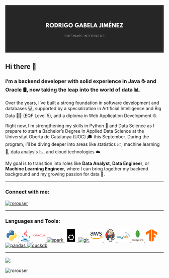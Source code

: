 
<img src="https://github.com/rorouser/rorouser/blob/main/1.png">

## Hi there 👋

### I’m a backend developer with solid experience in Java ☕ and Oracle 🛢️, now taking the leap into the world of data 📊.

Over the years, I’ve built a strong foundation in software development and databases 💻, supported by a specialization in Artificial Intelligence and Big Data 🤖📡 (EQF Level 5), and a diploma in Web Application Development 🌐.

Right now, I’m strengthening my skills in Python 🐍 and Data Science as I prepare to start a Bachelor’s Degree in Applied Data Science at the Universitat Oberta de Catalunya (UOC) 🎓 this September. During the program, I’ll be diving deeper into areas like statistics 📈, machine learning 🧠, data analysis 📉, and cloud technologies ☁️.

My goal is to transition into roles like **Data Analyst**, **Data Engineer**, or **Machine Learning Engineer**, where I can bring together my backend background and my growing passion for data 🚀.

---

<h3 align="left">Connect with me:</h3>
<p align="left">
  <a href="https://www.linkedin.com/in/rodrigo-gabela-jim%C3%A9nez/" target="_blank">
    <img align="center" src="https://raw.githubusercontent.com/rahuldkjain/github-profile-readme-generator/master/src/images/icons/Social/linked-in-alt.svg" alt="rorouser" height="30" width="40" />
  </a>
</p>

---

<h3 align="left">Languages and Tools:</h3>
<p align="left"> 
  <a href="https://www.python.org" target="_blank" rel="noreferrer">
    <img src="https://raw.githubusercontent.com/devicons/devicon/master/icons/python/python-original.svg" alt="python" width="40" height="40"/>
  </a> 
  <a href="https://www.java.com" target="_blank" rel="noreferrer">
    <img src="https://raw.githubusercontent.com/devicons/devicon/master/icons/java/java-original.svg" alt="java" width="40" height="40"/>
  </a> 
  <a href="https://www.oracle.com" target="_blank" rel="noreferrer">
    <img src="https://raw.githubusercontent.com/devicons/devicon/master/icons/oracle/oracle-original.svg" alt="oracle" width="40" height="40"/>
  </a>
  <a href="https://spark.apache.org/" target="_blank" rel="noreferrer">
    <img src="https://spark.apache.org/images/spark-logo-trademark.png" alt="spark" width="40" height="40" />
  </a>
  <a href="https://ubuntu.com/" target="_blank" rel="noreferrer">
    <img src="https://raw.githubusercontent.com/devicons/devicon/master/icons/ubuntu/ubuntu-plain.svg" alt="ubuntu" width="40" height="40" />
  </a>
  <a href="https://git-scm.com/" target="_blank" rel="noreferrer">
    <img src="https://www.vectorlogo.zone/logos/git-scm/git-scm-icon.svg" alt="git" width="40" height="40"/>
  </a>
  <a href="https://aws.amazon.com" target="_blank" rel="noreferrer">
    <img src="https://raw.githubusercontent.com/devicons/devicon/master/icons/amazonwebservices/amazonwebservices-original-wordmark.svg" alt="aws" width="40" height="40"/>
  </a> 
  <a href="https://www.jenkins.io/" target="_blank" rel="noreferrer">
    <img src="https://raw.githubusercontent.com/devicons/devicon/master/icons/jenkins/jenkins-original.svg" alt="jenkins" width="40" height="40" />
  </a>
  <a href="https://www.mysql.com/" target="_blank" rel="noreferrer">
    <img src="https://raw.githubusercontent.com/devicons/devicon/master/icons/mysql/mysql-original-wordmark.svg" alt="mysql" width="40" height="40"/>
  </a>
  <a href="https://www.mongodb.com/" target="_blank" rel="noreferrer">
    <img src="https://raw.githubusercontent.com/devicons/devicon/master/icons/mongodb/mongodb-original-wordmark.svg" alt="mongodb" width="40" height="40"/>
  </a>
    <a href="https://www.tensorflow.org/" target="_blank" rel="noreferrer">
    <img src="https://raw.githubusercontent.com/devicons/devicon/master/icons/tensorflow/tensorflow-original.svg" alt="tensorflow" width="40" height="40" />
  </a>
  <a href="https://pandas.pydata.org/" target="_blank" rel="noreferrer">
    <img src="https://pandas.pydata.org/static/img/pandas_mark.svg" alt="pandas" width="40" height="40" />
  </a>
  <a href="https://duckdb.org/" target="_blank" rel="noreferrer">
    <img src="https://duckdb.org/images/logo-dl/DuckDB_Logo-horizontal.svg" alt="duckdb" width="40" height="40" />
  </a>
</p>

---

<p>
  <img align="center" src="https://github-readme-stats.vercel.app/api/top-langs/?username=rorouser&layout=compact&theme=radical" />
</p>

<p>
  <img align="center" src="https://github-profile-trophy.vercel.app/?username=rorouser&theme=radical" alt="rorouser" />
</p>
